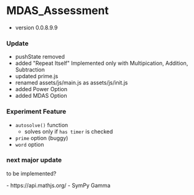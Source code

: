 # MDAS_Assessment

- version 0.0.8.9.9

### Update

- pushState removed
- added "Repeat Itself" Implemented only with Multipication, Addition, Subtraction
- updated prime.js
- renamed assets/js/main.js as assets/js/init.js
- added Power Option
- added MDAS Option

### Experiment Feature
- `autosolve()` function
    -  solves only if `has timer` is checked
- `prime` option (buggy)
- `word` option

### next major update
<p> to be implemented? </p>
- https://api.mathjs.org/
- SymPy Gamma